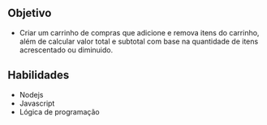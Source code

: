 ## Objetivo

- Criar um carrinho de compras que adicione e remova itens do carrinho, além de calcular valor total e subtotal com base na quantidade de itens acrescentado ou diminuido.

## Habilidades

- Nodejs
- Javascript
- Lógica de programação